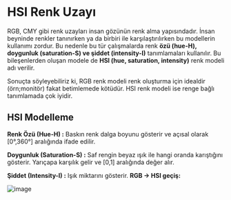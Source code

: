 # HSI Renk Uzayı

RGB, CMY gibi renk uzayları insan gözünün renk alma yapısındadır. İnsan beyninde renkler tanınırken ya da birbiri ile karşılaştırılırken bu modellerin kullanımı zordur.
Bu nedenle bu tür çalışmalarda renk **özü (hue-H), doygunluk (saturation-S) ve şiddet (intensity-I)** tanımlamaları kullanılır. Bu bileşenlerden oluşan modele de **HSI (hue, saturation, intensity)** renk modeli adı verilir.

Sonuçta söyleyebiliriz ki, RGB renk modeli renk oluşturma için idealdir (örn;monitör) fakat betimlemede kötüdür. HSI renk modeli ise renge bağlı tanımlamada çok iyidir.

## HSI Modelleme

**Renk Özü (Hue-H) :** Baskın renk dalga boyunu gösterir ve açısal olarak [0°,360°] aralığında ifade edilir.

**Doygunluk (Saturation-S) :** Saf rengin beyaz ışık
ile hangi oranda karıştığını gösterir. Yarıçapa 
karşılık gelir ve [0,1] aralığında değer alır.

**Şiddet (Intensity-I) :** Işık miktarını gösterir.
**RGB → HSI geçiş:**

![image](https://user-images.githubusercontent.com/59111328/135862273-77134d7b-810c-41de-ad00-ccf26beaf183.png)



